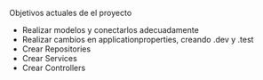 Objetivos actuales de el proyecto

  - Realizar modelos y conectarlos adecuadamente
  - Realizar cambios en applicationproperties, creando .dev y .test
  - Crear Repositories
  - Crear Services
  - Crear Controllers
